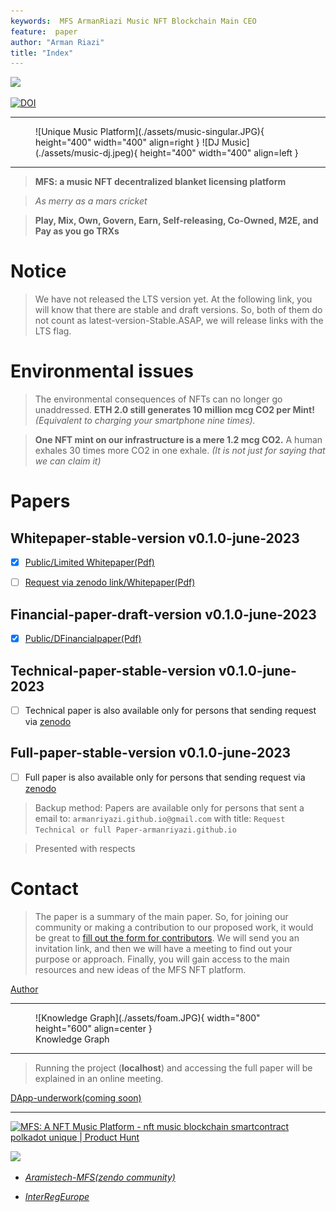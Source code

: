 ```yaml
---
keywords:  MFS ArmanRiazi Music NFT Blockchain Main CEO
feature:  paper
author: "Arman Riazi"
title: "Index"
---
```


<a href="https://app.fossa.com/projects/git%2Bgithub.com%2Farmanriazi%2Fmfs?ref=badge_shield" alt="FOSSA Status"><img src="https://app.fossa.com/api/projects/git%2Bgithub.com%2Farmanriazi%2Fmfs.svg?type=shield"/></a>

[![DOI](https://zenodo.org/badge/DOI/10.5281/zenodo.8023208.svg)](https://doi.org/10.5281/zenodo.8023208)

---

<figure markdown>
![Unique Music Platform](./assets/music-singular.JPG){ height="400" width="400" align=right }
![DJ Music](./assets/music-dj.jpeg){ height="400" width="400" align=left }
</figure>

---

> **MFS: a music NFT decentralized blanket licensing platform**

> *As merry as a mars cricket*

> **Play, Mix, Own, Govern, Earn, Self-releasing, Co-Owned, M2E, and Pay as you go TRXs**

# Notice

> We have not released the LTS version yet. At the following link, you will know that there are stable and draft versions. So, both of them do not count as latest-version-Stable.ASAP, we will release links with the LTS flag.

# Environmental issues
> The environmental consequences of NFTs can no longer go unaddressed. **ETH 2.0 still generates 10 million mcg CO2 per Mint!** *(Equivalent to charging your smartphone nine times).*

> **One NFT mint on our infrastructure is a mere 1.2 mcg CO2.** A human exhales 30 times more CO2 in one exhale. *(It is not just for saying that we can claim it)*

# Papers

## Whitepaper-stable-version v0.1.0-june-2023

- [x] [Public/Limited Whitepaper(Pdf)](https://drive.google.com/file/d/1MzfAVVbeF8C-G73cEpEcAVGu4dwY9yny/view?usp=sharing)

- [ ] [Request via zenodo link/Whitepaper(Pdf)](https://drive.google.com/file/d/119Tnl4XAr_1_1m-W2h71GlYAJvqOKXQAA/view?usp=sharing)


## Financial-paper-draft-version v0.1.0-june-2023

- [x] [Public/DFinancialpaper(Pdf)](https://drive.google.com/file/d/1hm12ETub0MTbTFtJJBB5_gSAp_pMmlSO/view?usp=sharing)

## Technical-paper-stable-version v0.1.0-june-2023

- [ ] Technical paper is also available only for persons that sending request via [zenodo](https://zenodo.org/record/8023208)

## Full-paper-stable-version v0.1.0-june-2023

- [ ] Full paper is also available only for persons that sending request via [zenodo](https://zenodo.org/record/8023208)

> Backup method: Papers are available only for persons that sent a email to: `armanriyazi.github.io@gmail.com` with title: `Request Technical or full Paper-armanriyazi.github.io`

> Presented with respects

# Contact

> The paper is a summary of the main paper. So, for joining our community or making a contribution to our proposed work, it would be great to [fill out the form for contributors](forms/Form_partnership.md). We will send you an invitation link, and then we will have a meeting to find out your purpose or approach. Finally, you will gain access to the main resources and new ideas of the MFS NFT platform.

[Author](https://armanriazi.github.io/services)


---

<figure markdown>
![Knowledge Graph](./assets/foam.JPG){ width="800" height="600" align=center }
<figcaption>Knowledge Graph</figcaption>
</figure>

---

> Running the project (**localhost**) and accessing the full paper will be explained in an online meeting.

[DApp-underwork(coming soon)](https://mfs.app)

<!--
[mfs-music.netlify.app(coming soon)](https://mfs-music.netlify.app)

[mfs-music.vercel.app(coming soon)](https://mfs-music.vercel.app)

[nft-music.vercel/netlify.app(coming soon)](https://nft-music.x.app)
-->

---

<a href="https://www.producthunt.com/posts/mfs-a-nft-music-platform?utm_source=badge-featured&utm_medium=badge&utm_souce=badge-mfs&#0045;a&#0045;nft&#0045;music&#0045;platform" target="_blank"><img src="https://api.producthunt.com/widgets/embed-image/v1/featured.svg?post_id=398779&theme=light" alt="MFS&#0058;&#0032;A&#0032;NFT&#0032;Music&#0032;Platform - nft&#0032;music&#0032;blockchain&#0032;smartcontract&#0032;polkadot&#0032;unique | Product Hunt" style="width: 250px; height: 54px;" width="250" height="54" /></a>


<a href="https://app.fossa.com/projects/git%2Bgithub.com%2Farmanriazi%2Fmfs?ref=badge_large" alt="FOSSA Status"><img src="https://app.fossa.com/api/projects/git%2Bgithub.com%2Farmanriazi%2Fmfs.svg?type=large"/></a>

- *[Aramistech-MFS(zendo community)](https://zenodo.org/communities/aramistech-mfs)*

- *[InterRegEurope](https://www.interregeurope.eu/project-ideas/nft-music-platform)*